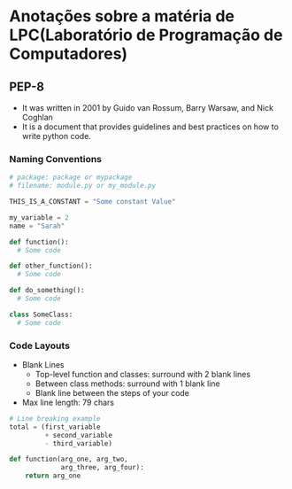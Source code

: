 # Anotações sobre a matéria de LPC(Laboratório de Programação de Computadores)

## PEP-8
- It was written in 2001 by Guido van Rossum, Barry Warsaw, and Nick Coghlan
- It is a document that provides guidelines and best practices on how to write python code.

### Naming Conventions
```py
# package: package or mypackage
# filename: module.py or my_module.py

THIS_IS_A_CONSTANT = "Some constant Value"

my_variable = 2
name = "Sarah"

def function():
  # Some code

def other_function():
  # Some code

def do_something():
  # Some code

class SomeClass:
  # Some code
```

### Code Layouts
- Blank Lines
  - Top-level function and classes: surround with 2 blank lines
  - Between class methods: surround with 1 blank line
  - Blank line between the steps of your code
- Max line length: 79 chars
```py
# Line breaking example
total = (first_variable
         + second_variable
         - third_variable)

def function(arg_one, arg_two,
             arg_three, arg_four):
    return arg_one
```